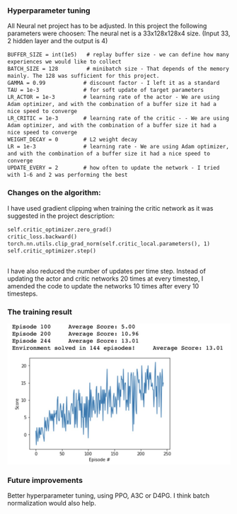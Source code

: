### Hyperparameter tuning
All Neural net project has to be adjusted. In this project the following parameters were choosen:
The neural net is a 33x128x128x4 size. (Input 33, 2 hidden layer and the output is 4)

```
BUFFER_SIZE = int(1e5)   # replay buffer size - we can define how many experiences we would like to collect
BATCH_SIZE = 128         # minibatch size - That depends of the memory mainly. The 128 was sufficient for this project. 
GAMMA = 0.99            # discount factor - I left it as a standard
TAU = 1e-3              # for soft update of target parameters
LR_ACTOR = 1e-3         # learning rate of the actor - We are using Adam optimizer, and with the combination of a buffer size it had a nice speed to converge
LR_CRITIC = 1e-3        # learning rate of the critic - - We are using Adam optimizer, and with the combination of a buffer size it had a nice speed to converge
WEIGHT_DECAY = 0        # L2 weight decay
LR = 1e-3               # learning rate - We are using Adam optimizer, and with the combination of a buffer size it had a nice speed to converge
UPDATE_EVERY = 2        # how often to update the network - I tried with 1-6 and 2 was performing the best

```

### Changes on the algorithm:

I have used gradient clipping when training the critic network as it was suggested in the project description:

```
self.critic_optimizer.zero_grad()
critic_loss.backward()
torch.nn.utils.clip_grad_norm(self.critic_local.parameters(), 1)
self.critic_optimizer.step()
  
```
I have also reduced the number of updates per time step. Instead of updating the actor and critic networks 20 times at every timestep, I amended the code to update the networks 10 times after every 10 timesteps.

### The training result

![result](https://github.com/plitkei/RL-Unity-MLAgents-Python-Pytorch-Banana.app/blob/main/result.jpg)

### Future improvements

Better hyperparameter tuning, using PPO, A3C or D4PG. I think batch normalization would also help. 

